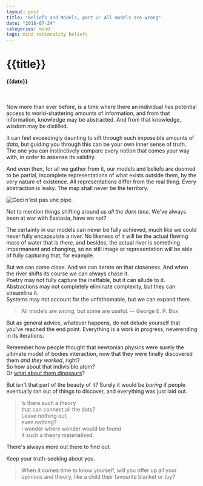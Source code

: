 ```yaml
---
layout: post
title: "Beliefs and Models, part 2: All models are wrong"
date: "2018-07-24"
categories: mind
tags: mind rationality beliefs
---
```

# {{title}}

#### {{date}}

<br>

Now more than ever before, is a time where there an individual has potential access to world-shattering amounts of information, and from that information, knowledge may be abstracted. And from that knowledge, wisdom may be distilled.

It can feel exceedingly daunting to sift through such impossible amounts of *data*, but guiding you through this can be your own inner sense of truth. The one you can instinctively compare every notion that comes your way with, in order to assense its validity.

And even then, for all we gather from it, our models and beliefs are doomed to be partial, incomplete representations of what exists outside them, by the very nature of existence. All representations differ from the real thing. Every abstraction is leaky. The map shall never be the territory. 

![Ceci n'est pas une pipe.](https://cdn.shopify.com/s/files/1/0969/9128/products/Rene_Magritte_-_The_Treachery_of_Images_6ed24452-85ba-4683-8231-38ff6e29636f.jpg)

Not to mention things shifting around us *all the darn time*. We've always been at war with Eastasia, have we not? 

The certainty in our models can never be fully achieved, much like we could never fully encapsulate a river. No likeness of it will be the actual flowing mass of water that is *there*, and besides, the actual river is something impermanent and changing, so no still image or representation will be able of fully capturing that, for example.

But we can come close. And we can iterate on that closeness. And when the river shifts its course we can always chase it.  
Poetry may not fully capture the ineffable, but it can allude to it.  
Abstractions may not completely eliminate complexity, but they can streamline it.  
Systems may not account for the unfathomable, but we can expand them.

> All models are wrong, but some are useful. -- George E. P. Box

But as general advice, whatever happens, do not delude yourself that you've reached the end point. Everything is a work in progress, neverending in its iterations.

Remember how people thought that newtonian physics were surely the ultimate model of bodies interaction, now that they were finally discovered them *and they worked*, right?  
So how about that indivisible atom?  
Or [what about them dinosaurs](http://www.iflscience.com/plants-and-animals/newly-discovered-fossils-hint-all-dinosaurs-had-feathers/)?

But isn't that part of the beauty of it? Surely it would be *boring* if people eventually ran out of things to discover, and everything was just laid out.

> Is there such a theory  
> that can connect all the dots?  
> Leave nothing out,  
> even nothing?  
> I wonder where wonder would be found  
> if such a theory materialized.  

There's always more out there to find out.

Keep your truth-seeking about you.

> When it comes time to know yourself, will you offer up all your opinions and theory, like a child their favourite blanket or toy?